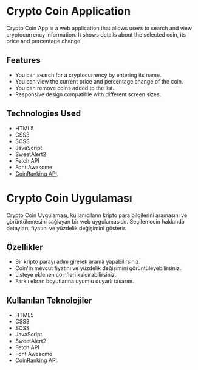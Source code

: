# Crypto Coin Application

Crypto Coin App is a web application that allows users to search and view cryptocurrency information. It shows details about the selected coin, its price and percentage change.

## Features

- You can search for a cryptocurrency by entering its name.
- You can view the current price and percentage change of the coin.
- You can remove coins added to the list.
- Responsive design compatible with different screen sizes.

## Technologies Used

- HTML5
- CSS3
- SCSS
- JavaScript
- SweetAlert2
- Fetch API
- Font Awesome
- [CoinRanking API](https://developers.coinranking.com/api).

# Crypto Coin Uygulaması

Crypto Coin Uygulaması, kullanıcıların kripto para bilgilerini aramasını ve görüntülemesini sağlayan bir web uygulamasıdır. Seçilen coin hakkında detayları, fiyatını ve yüzdelik değişimini gösterir.

## Özellikler

- Bir kripto parayı adını girerek arama yapabilirsiniz.
- Coin'in mevcut fiyatını ve yüzdelik değişimini görüntüleyebilirsiniz.
- Listeye eklenen coin'leri kaldırabilirsiniz.
- Farklı ekran boyutlarına uyumlu duyarlı tasarım.

## Kullanılan Teknolojiler

- HTML5
- CSS3
- SCSS
- JavaScript
- SweetAlert2
- Fetch API
- Font Awesome
- [CoinRanking API](https://developers.coinranking.com/api).
